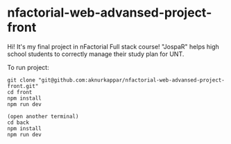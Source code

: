 # nfactorial-web-advansed-project-front
Hi! It's my final project in nFactorial Full stack course!
"JospaR" helps high school students to correctly manage their study plan for UNT.

To run project:

	git clone "git@github.com:aknurkappar/nfactorial-web-advansed-project-front.git"
	cd front
	npm install
	npm run dev

	(open another terminal)
	cd back
	npm install
	npm run dev
